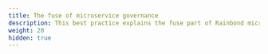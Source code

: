 ```yaml
---
title: The fuse of microservice governance
description: This best practice explains the fuse part of Rainbond microservice communication governance, which is suitable for developers and application operation and maintenance personnel.
weight: 20
hidden: true
---
```


